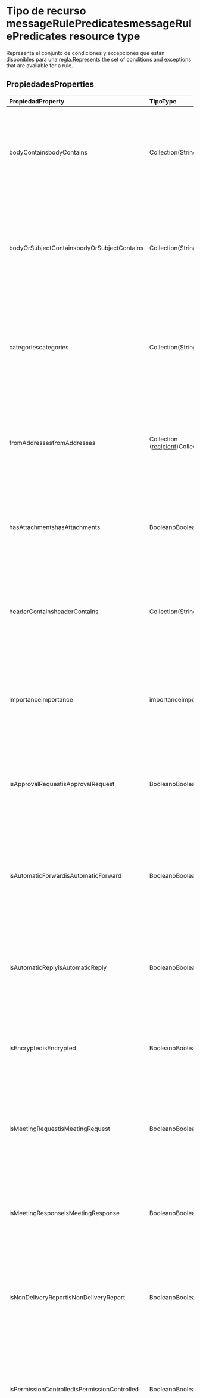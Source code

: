 # <a name="messagerulepredicates-resource-type"></a><span data-ttu-id="cf14c-101">Tipo de recurso messageRulePredicates</span><span class="sxs-lookup"><span data-stu-id="cf14c-101">messageRulePredicates resource type</span></span>


<span data-ttu-id="cf14c-102">Representa el conjunto de condiciones y excepciones que están disponibles para una regla.</span><span class="sxs-lookup"><span data-stu-id="cf14c-102">Represents the set of conditions and exceptions that are available for a rule.</span></span>

## <a name="properties"></a><span data-ttu-id="cf14c-103">Propiedades</span><span class="sxs-lookup"><span data-stu-id="cf14c-103">Properties</span></span>
| <span data-ttu-id="cf14c-104">Propiedad</span><span class="sxs-lookup"><span data-stu-id="cf14c-104">Property</span></span>     | <span data-ttu-id="cf14c-105">Tipo</span><span class="sxs-lookup"><span data-stu-id="cf14c-105">Type</span></span>   |<span data-ttu-id="cf14c-106">Descripción</span><span class="sxs-lookup"><span data-stu-id="cf14c-106">Description</span></span>|
|:---------------|:--------|:----------|
| <span data-ttu-id="cf14c-107">bodyContains</span><span class="sxs-lookup"><span data-stu-id="cf14c-107">bodyContains</span></span> | <span data-ttu-id="cf14c-108">Collection(String)</span><span class="sxs-lookup"><span data-stu-id="cf14c-108">Collection(String)</span></span> | <span data-ttu-id="cf14c-109">Representa las cadenas que deben aparecer en el cuerpo de un mensaje entrante para que se aplique la condición o excepción.</span><span class="sxs-lookup"><span data-stu-id="cf14c-109">Represents the strings that should appear in the body of an incoming message in order for the condition or exception to apply.</span></span> |
| <span data-ttu-id="cf14c-110">bodyOrSubjectContains</span><span class="sxs-lookup"><span data-stu-id="cf14c-110">bodyOrSubjectContains</span></span> | <span data-ttu-id="cf14c-111">Collection(String)</span><span class="sxs-lookup"><span data-stu-id="cf14c-111">Collection(String)</span></span> | <span data-ttu-id="cf14c-112">Representa las cadenas que deben aparecer en el cuerpo o el asunto de un mensaje entrante para que se aplique la condición o excepción.</span><span class="sxs-lookup"><span data-stu-id="cf14c-112">Represents the strings that should appear in the body or subject of an incoming message in order for the condition or exception to apply.</span></span> |
| <span data-ttu-id="cf14c-113">categories</span><span class="sxs-lookup"><span data-stu-id="cf14c-113">categories</span></span> | <span data-ttu-id="cf14c-114">Collection(String)</span><span class="sxs-lookup"><span data-stu-id="cf14c-114">Collection(String)</span></span> | <span data-ttu-id="cf14c-115">Representa las categorías con las que debe etiquetarse un mensaje entrante para que se aplique la condición o excepción.</span><span class="sxs-lookup"><span data-stu-id="cf14c-115">Represents the categories that an incoming message should be labeled with in order for the condition or exception to apply.</span></span> |
| <span data-ttu-id="cf14c-116">fromAddresses</span><span class="sxs-lookup"><span data-stu-id="cf14c-116">fromAddresses</span></span> | <span data-ttu-id="cf14c-117">Collection ([recipient](recipient.md))</span><span class="sxs-lookup"><span data-stu-id="cf14c-117">Collection([Recipient](recipient.md))</span></span> | <span data-ttu-id="cf14c-118">Representa las direcciones de correo electrónico específicas de un mensaje entrante para que se aplique la condición o excepción.</span><span class="sxs-lookup"><span data-stu-id="cf14c-118">Represents the specific sender email addresses of an incoming message in order for the condition or exception to apply.</span></span> |
| <span data-ttu-id="cf14c-119">hasAttachments</span><span class="sxs-lookup"><span data-stu-id="cf14c-119">hasAttachments</span></span> | <span data-ttu-id="cf14c-120">Booleano</span><span class="sxs-lookup"><span data-stu-id="cf14c-120">Boolean</span></span> | <span data-ttu-id="cf14c-121">Indica si un mensaje entrante debe tener datos adjuntos para que se aplique la condición o excepción.</span><span class="sxs-lookup"><span data-stu-id="cf14c-121">Indicates whether an incoming message must have attachments in order for the condition or exception to apply.</span></span> |
| <span data-ttu-id="cf14c-122">headerContains</span><span class="sxs-lookup"><span data-stu-id="cf14c-122">headerContains</span></span> | <span data-ttu-id="cf14c-123">Collection(String)</span><span class="sxs-lookup"><span data-stu-id="cf14c-123">Collection(String)</span></span> | <span data-ttu-id="cf14c-124">Representa las cadenas que deben aparecer en los encabezados de un mensaje entrante para que se aplique la condición o excepción.</span><span class="sxs-lookup"><span data-stu-id="cf14c-124">Represents the strings that appear in the headers of an incoming message in order for the condition or exception to apply.</span></span> |
| <span data-ttu-id="cf14c-125">importance</span><span class="sxs-lookup"><span data-stu-id="cf14c-125">importance</span></span> | <span data-ttu-id="cf14c-126">importance</span><span class="sxs-lookup"><span data-stu-id="cf14c-126">importance</span></span> | <span data-ttu-id="cf14c-127">Importancia que se marca en un mensaje entrante para que se aplique la condición o excepción: `low`, `normal` o `high`.</span><span class="sxs-lookup"><span data-stu-id="cf14c-127">The importance that is stamped on an incoming message in order for the condition or exception to apply: `low`, `normal`, `high`.</span></span> |
| <span data-ttu-id="cf14c-128">isApprovalRequest</span><span class="sxs-lookup"><span data-stu-id="cf14c-128">isApprovalRequest</span></span> | <span data-ttu-id="cf14c-129">Booleano</span><span class="sxs-lookup"><span data-stu-id="cf14c-129">Boolean</span></span> | <span data-ttu-id="cf14c-130">Indica si un mensaje entrante debe ser una solicitud de aprobación para que se aplique la condición o excepción.</span><span class="sxs-lookup"><span data-stu-id="cf14c-130">Indicates whether an incoming message must be an approval request in order for the condition or exception to apply.</span></span> |
| <span data-ttu-id="cf14c-131">isAutomaticForward</span><span class="sxs-lookup"><span data-stu-id="cf14c-131">isAutomaticForward</span></span> | <span data-ttu-id="cf14c-132">Booleano</span><span class="sxs-lookup"><span data-stu-id="cf14c-132">Boolean</span></span> | <span data-ttu-id="cf14c-133">Indica si un mensaje entrante debe reenviarse automáticamente para que se aplique la condición o excepción.</span><span class="sxs-lookup"><span data-stu-id="cf14c-133">Indicates whether an incoming message must be automatically forwarded in order for the condition or exception to apply.</span></span> |
| <span data-ttu-id="cf14c-134">isAutomaticReply</span><span class="sxs-lookup"><span data-stu-id="cf14c-134">isAutomaticReply</span></span> | <span data-ttu-id="cf14c-135">Booleano</span><span class="sxs-lookup"><span data-stu-id="cf14c-135">Boolean</span></span> | <span data-ttu-id="cf14c-136">Indica si un mensaje entrante debe ser una respuesta automática para que se aplique la condición o excepción.</span><span class="sxs-lookup"><span data-stu-id="cf14c-136">Indicates whether an incoming message must be an auto reply in order for the condition or exception to apply.</span></span> |
| <span data-ttu-id="cf14c-137">isEncrypted</span><span class="sxs-lookup"><span data-stu-id="cf14c-137">isEncrypted</span></span> | <span data-ttu-id="cf14c-138">Booleano</span><span class="sxs-lookup"><span data-stu-id="cf14c-138">Boolean</span></span> | <span data-ttu-id="cf14c-139">Indica si un mensaje entrante debe estar cifrado para que se aplique la condición o excepción.</span><span class="sxs-lookup"><span data-stu-id="cf14c-139">Indicates whether an incoming message must be encrypted in order for the condition or exception to apply.</span></span> |
| <span data-ttu-id="cf14c-140">isMeetingRequest</span><span class="sxs-lookup"><span data-stu-id="cf14c-140">isMeetingRequest</span></span> | <span data-ttu-id="cf14c-141">Booleano</span><span class="sxs-lookup"><span data-stu-id="cf14c-141">Boolean</span></span> | <span data-ttu-id="cf14c-142">Indica si un mensaje entrante debe ser una convocatoria de reunión para que se aplique la condición o excepción.</span><span class="sxs-lookup"><span data-stu-id="cf14c-142">Indicates whether an incoming message must be a meeting request in order for the condition or exception to apply.</span></span> |
| <span data-ttu-id="cf14c-143">isMeetingResponse</span><span class="sxs-lookup"><span data-stu-id="cf14c-143">isMeetingResponse</span></span> | <span data-ttu-id="cf14c-144">Booleano</span><span class="sxs-lookup"><span data-stu-id="cf14c-144">Boolean</span></span> | <span data-ttu-id="cf14c-145">Indica si un mensaje entrante debe ser una respuesta a la reunión para que se aplique la condición o excepción.</span><span class="sxs-lookup"><span data-stu-id="cf14c-145">Indicates whether an incoming message must be a meeting response in order for the condition or exception to apply.</span></span> |
| <span data-ttu-id="cf14c-146">isNonDeliveryReport</span><span class="sxs-lookup"><span data-stu-id="cf14c-146">isNonDeliveryReport</span></span> | <span data-ttu-id="cf14c-147">Booleano</span><span class="sxs-lookup"><span data-stu-id="cf14c-147">Boolean</span></span> | <span data-ttu-id="cf14c-148">Indica si un mensaje entrante debe ser un informe de no entrega para que se aplique la condición o excepción.</span><span class="sxs-lookup"><span data-stu-id="cf14c-148">Indicates whether an incoming message must be a non-delivery report in order for the condition or exception to apply.</span></span> |
| <span data-ttu-id="cf14c-149">isPermissionControlled</span><span class="sxs-lookup"><span data-stu-id="cf14c-149">isPermissionControlled</span></span> | <span data-ttu-id="cf14c-150">Booleano</span><span class="sxs-lookup"><span data-stu-id="cf14c-150">Boolean</span></span> | <span data-ttu-id="cf14c-151">Indica si un mensaje entrante debe estar controlado por permisos (protegido por RMS) para que se aplique la condición o excepción.</span><span class="sxs-lookup"><span data-stu-id="cf14c-151">Indicates whether an incoming message must be permission controlled (RMS-protected) in order for the condition or exception to apply.</span></span> |
| <span data-ttu-id="cf14c-152">isReadReceipt</span><span class="sxs-lookup"><span data-stu-id="cf14c-152">isReadReceipt</span></span> | <span data-ttu-id="cf14c-153">Booleano</span><span class="sxs-lookup"><span data-stu-id="cf14c-153">Boolean</span></span> | <span data-ttu-id="cf14c-154">Indica si un mensaje entrante debe ser una confirmación de lectura para que se aplique la condición o excepción.</span><span class="sxs-lookup"><span data-stu-id="cf14c-154">Indicates whether an incoming message must be a read receipt in order for the condition or exception to apply.</span></span> |
| <span data-ttu-id="cf14c-155">isSigned</span><span class="sxs-lookup"><span data-stu-id="cf14c-155">isSigned</span></span> | <span data-ttu-id="cf14c-156">Booleano</span><span class="sxs-lookup"><span data-stu-id="cf14c-156">Boolean</span></span> | <span data-ttu-id="cf14c-157">Indica si un mensaje entrante debe estar firmado con S/MIME para que se aplique la condición o excepción.</span><span class="sxs-lookup"><span data-stu-id="cf14c-157">Indicates whether an incoming message must be S/MIME-signed in order for the condition or exception to apply.</span></span> |
| <span data-ttu-id="cf14c-158">isVoicemail</span><span class="sxs-lookup"><span data-stu-id="cf14c-158">isVoicemail</span></span> | <span data-ttu-id="cf14c-159">Booleano</span><span class="sxs-lookup"><span data-stu-id="cf14c-159">Boolean</span></span> | <span data-ttu-id="cf14c-160">Indica si un mensaje entrante debe ser un correo de voz para que se aplique la condición o excepción.</span><span class="sxs-lookup"><span data-stu-id="cf14c-160">Indicates whether an incoming message must be a voice mail in order for the condition or exception to apply.</span></span> |
| <span data-ttu-id="cf14c-161">messageActionFlag</span><span class="sxs-lookup"><span data-stu-id="cf14c-161">messageActionFlag</span></span> | <span data-ttu-id="cf14c-162">messageActionFlag</span><span class="sxs-lookup"><span data-stu-id="cf14c-162">messageActionFlag</span></span>  | <span data-ttu-id="cf14c-163">Representa el valor de marca de acción que aparece en un mensaje entrante para que se aplique la condición o excepción.</span><span class="sxs-lookup"><span data-stu-id="cf14c-163">Represents the flag-for-action value that appears on an incoming message in order for the condition or exception to apply.</span></span> <span data-ttu-id="cf14c-164">Los valores posibles son: `any`, `call`, `doNotForward`, `followUp`, `fyi`, `forward`, `noResponseNecessary`, `read`, `reply`, `replyToAll` y `review`.</span><span class="sxs-lookup"><span data-stu-id="cf14c-164">The possible values are `any`, `call`, `doNotForward`, `followUp`, `fyi`, `forward`, `noResponseNecessary`, `read`, `reply`, `replyToAll`, `review`, or .</span></span> |
| <span data-ttu-id="cf14c-165">notSentToMe</span><span class="sxs-lookup"><span data-stu-id="cf14c-165">notSentToMe</span></span> | <span data-ttu-id="cf14c-166">Booleano</span><span class="sxs-lookup"><span data-stu-id="cf14c-166">Boolean</span></span> | <span data-ttu-id="cf14c-167">Indica si el propietario del buzón no debe ser un destinatario de un mensaje entrante para que se aplique la condición o excepción.</span><span class="sxs-lookup"><span data-stu-id="cf14c-167">Indicates whether the owner of the mailbox must not be a recipient of an incoming message in order for the condition or exception to apply.</span></span> |
| <span data-ttu-id="cf14c-168">recipientContains</span><span class="sxs-lookup"><span data-stu-id="cf14c-168">recipientContains</span></span> | <span data-ttu-id="cf14c-169">Collection(String)</span><span class="sxs-lookup"><span data-stu-id="cf14c-169">Collection(String)</span></span> | <span data-ttu-id="cf14c-170">Representa las cadenas que aparecen en las propiedades **toRecipients** o **ccRecipients** de un mensaje entrante para que se aplique la condición o excepción.</span><span class="sxs-lookup"><span data-stu-id="cf14c-170">Represents the strings that appear in either the **toRecipients** or **ccRecipients** properties of an incoming message in order for the condition or exception to apply.</span></span> |
| <span data-ttu-id="cf14c-171">senderContains</span><span class="sxs-lookup"><span data-stu-id="cf14c-171">senderContains</span></span> | <span data-ttu-id="cf14c-172">Collection(String)</span><span class="sxs-lookup"><span data-stu-id="cf14c-172">Collection(String)</span></span> | <span data-ttu-id="cf14c-173">Representa las cadenas que aparecen en la propiedad **from** de un mensaje entrante para que se aplique la condición o excepción.</span><span class="sxs-lookup"><span data-stu-id="cf14c-173">Represents the strings that appear in the **from** property of an incoming message in order for the condition or exception to apply.</span></span> |
| <span data-ttu-id="cf14c-174">sensitivity</span><span class="sxs-lookup"><span data-stu-id="cf14c-174">sensitivity</span></span> | <span data-ttu-id="cf14c-175">sensitivity</span><span class="sxs-lookup"><span data-stu-id="cf14c-175">sensitivity</span></span> | <span data-ttu-id="cf14c-176">Representa el nivel de confidencialidad que debe marcarse en un mensaje entrante para que se aplique la condición o excepción.</span><span class="sxs-lookup"><span data-stu-id="cf14c-176">Represents the sensitivity level that must be stamped on an incoming message in order for the condition or exception to apply.</span></span> <span data-ttu-id="cf14c-177">Los valores posibles son: `normal`, `personal`, `private` y `confidential`.</span><span class="sxs-lookup"><span data-stu-id="cf14c-177">The possible values are `normal`, `personal`, `private`, `confidential`, , , , , , , , or .</span></span> |
| <span data-ttu-id="cf14c-178">sentCcMe</span><span class="sxs-lookup"><span data-stu-id="cf14c-178">sentCcMe</span></span> | <span data-ttu-id="cf14c-179">Booleano</span><span class="sxs-lookup"><span data-stu-id="cf14c-179">Boolean</span></span> | <span data-ttu-id="cf14c-180">Indica si el propietario del buzón debe estar en la propiedad **ccRecipients** de un mensaje entrante para que se aplique la condición o excepción.</span><span class="sxs-lookup"><span data-stu-id="cf14c-180">Indicates whether the owner of the mailbox must be in the **ccRecipients** property of an incoming message in order for the condition or exception to apply.</span></span> |
| <span data-ttu-id="cf14c-181">sentOnlyToMe</span><span class="sxs-lookup"><span data-stu-id="cf14c-181">sentOnlyToMe</span></span> | <span data-ttu-id="cf14c-182">Booleano</span><span class="sxs-lookup"><span data-stu-id="cf14c-182">Boolean</span></span> | <span data-ttu-id="cf14c-183">Indica si el propietario del buzón debe ser el único destinatario de un mensaje entrante para que se aplique la condición o excepción.</span><span class="sxs-lookup"><span data-stu-id="cf14c-183">Indicates whether the owner of the mailbox must be the only recipient in an incoming message in order for the condition or exception to apply.</span></span> |
| <span data-ttu-id="cf14c-184">sentToAddresses</span><span class="sxs-lookup"><span data-stu-id="cf14c-184">sentToAddresses</span></span> | <span data-ttu-id="cf14c-185">Collection ([recipient](recipient.md))</span><span class="sxs-lookup"><span data-stu-id="cf14c-185">Collection([Recipient](recipient.md))</span></span> | <span data-ttu-id="cf14c-186">Representa las direcciones de correo electrónico a las que debe enviarse un mensaje entrante para que se aplique la condición o excepción.</span><span class="sxs-lookup"><span data-stu-id="cf14c-186">Represents the email addresses that an incoming message must have been sent to in order for the condition or exception to apply.</span></span> |
| <span data-ttu-id="cf14c-187">sentToMe</span><span class="sxs-lookup"><span data-stu-id="cf14c-187">sentToMe</span></span> | <span data-ttu-id="cf14c-188">Booleano</span><span class="sxs-lookup"><span data-stu-id="cf14c-188">Boolean</span></span> | <span data-ttu-id="cf14c-189">Indica si el propietario del buzón debe estar en la propiedad **toRecipients** de un mensaje entrante para que se aplique la condición o excepción.</span><span class="sxs-lookup"><span data-stu-id="cf14c-189">Indicates whether the owner of the mailbox must be in the **toRecipients** property of an incoming message in order for the condition or exception to apply.</span></span> |
| <span data-ttu-id="cf14c-190">sentToOrCcMe</span><span class="sxs-lookup"><span data-stu-id="cf14c-190">sentToOrCcMe</span></span> | <span data-ttu-id="cf14c-191">Booleano</span><span class="sxs-lookup"><span data-stu-id="cf14c-191">Boolean</span></span> | <span data-ttu-id="cf14c-192">Indica si el propietario del buzón debe estar en una propiedad **toRecipients** o **ccRecipients** de un mensaje entrante para que se aplique la condición o excepción.</span><span class="sxs-lookup"><span data-stu-id="cf14c-192">Indicates whether the owner of the mailbox must be in either a **toRecipients** or **ccRecipients** property of an incoming message in order for the condition or exception to apply.</span></span> |
| <span data-ttu-id="cf14c-193">subjectContains</span><span class="sxs-lookup"><span data-stu-id="cf14c-193">subjectContains</span></span> | <span data-ttu-id="cf14c-194">Collection(String)</span><span class="sxs-lookup"><span data-stu-id="cf14c-194">Collection(String)</span></span> | <span data-ttu-id="cf14c-195">Representa las cadenas que aparecen en el asunto de un mensaje entrante para que se aplique la condición o excepción.</span><span class="sxs-lookup"><span data-stu-id="cf14c-195">Represents the strings that appear in the subject of an incoming message in order for the condition or exception to apply.</span></span> |
| <span data-ttu-id="cf14c-196">withinSizeRange</span><span class="sxs-lookup"><span data-stu-id="cf14c-196">withinSizeRange</span></span> | [<span data-ttu-id="cf14c-197">sizeRange</span><span class="sxs-lookup"><span data-stu-id="cf14c-197">sizeRange</span></span>](sizerange.md) | <span data-ttu-id="cf14c-198">Especifica los tamaños máximo y mínimo (en kilobytes) en que un mensaje entrante debe estar comprendido para que una condición o excepción se aplique.</span><span class="sxs-lookup"><span data-stu-id="cf14c-198">Represents the minimum and maximum sizes (in kilobytes) that an incoming message must fall in between in order for the condition or exception to apply.</span></span> |

## <a name="json-representation"></a><span data-ttu-id="cf14c-199">Representación JSON</span><span class="sxs-lookup"><span data-stu-id="cf14c-199">JSON representation</span></span>
<span data-ttu-id="cf14c-200">Aquí tiene una representación JSON del recurso.</span><span class="sxs-lookup"><span data-stu-id="cf14c-200">Here is a JSON representation of the resource.</span></span>

<!-- {
  "blockType": "resource",
  "optionalProperties": [
   ],
  "@odata.type": "microsoft.graph.messageRulePredicates"
}-->

```json
{
  "bodyContains": ["String"],
  "bodyOrSubjectContains": ["String"],
  "categories": ["String"],
  "fromAddresses": [{"@odata.type": "microsoft.graph.recipient"}],
  "hasAttachments": "Boolean",
  "headerContains": ["String"],
  "importance": "String",
  "isApprovalRequest": "Boolean",
  "isAutomaticForward": "Boolean",
  "isAutomaticReply": "Boolean",
  "isEncrypted": "Boolean",
  "isMeetingRequest": "Boolean",
  "isMeetingResponse": "Boolean",
  "isNonDeliveryReport": "Boolean",
  "isPermissionControlled": "Boolean",
  "isReadReceipt": "Boolean",
  "isSigned": "Boolean",
  "isVoicemail": "Boolean",
  "messageActionFlag": "String",
  "notSentToMe": "Boolean",
  "recipientContains": ["String"],
  "senderContains": ["String"],
  "sensitivity": "String",
  "sentCcMe": "Boolean",
  "sentOnlyToMe": "Boolean",
  "sentToAddresses": [{"@odata.type": "microsoft.graph.recipient"}],
  "sentToMe": "Boolean",
  "sentToOrCcMe": "Boolean",
  "subjectContains": ["String"],
  "withinSizeRange": {"@odata.type": "microsoft.graph.sizeRange"}
}

```

<!-- uuid: 8fcb5dbc-d5aa-4681-8e31-b001d5168d79
2015-10-25 14:57:30 UTC -->
<!-- {
  "type": "#page.annotation",
  "description": "messageRulePredicates resource",
  "keywords": "",
  "section": "documentation",
  "tocPath": ""
}-->
